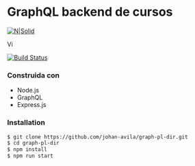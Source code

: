 # GraphQL backend de cursos

[![N|Solid](https://upload.wikimedia.org/wikipedia/commons/thumb/1/17/GraphQL_Logo.svg/225px-GraphQL_Logo.svg.png)](https://graph-pl-dir.herokuapp.com/api)

Vi

[![Build Status](https://travis-ci.org/joemccann/dillinger.svg?branch=master)](https://travis-ci.org/github/johan-avila/graph-pl-dir)

### Construida con
  - Node.js 
  - GraphQL
  - Express.js


### Installation

```sh
$ git clone https://github.com/johan-avila/graph-pl-dir.git
$ cd graph-pl-dir
$ npm install 
$ npm run start
```
